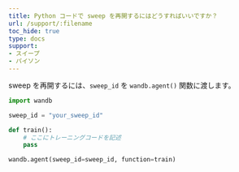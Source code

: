 ```yaml
---
title: Python コードで sweep を再開するにはどうすればいいですか？
url: /support/:filename
toc_hide: true
type: docs
support:
- スイープ
- パイソン
---
```


sweep を再開するには、`sweep_id` を `wandb.agent()` 関数に渡します。

```python
import wandb

sweep_id = "your_sweep_id"

def train():
    # ここにトレーニングコードを記述
    pass

wandb.agent(sweep_id=sweep_id, function=train)
```